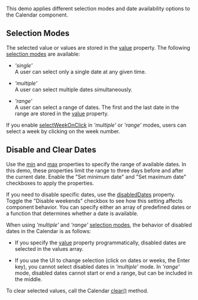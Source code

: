 This demo applies different selection modes and date availability options to the Calendar component.

## Selection Modes

The selected value or values are stored in the [value](/Documentation/ApiReference/UI_Components/dxCalendar/Configuration/#value) property. The following [selection modes](/Documentation/ApiReference/UI_Components/dxCalendar/Configuration/#selectionMode) are available:

- *'single'*    
A user can select only a single date at any given time.

- *'multiple'*     
A user can select multiple dates simultaneously.

- *'range'*      
A user can select a range of dates. The first and the last date in the range are stored in the [value](/Documentation/ApiReference/UI_Components/dxCalendar/Configuration/#value) property.

If you enable [selectWeekOnClick](/Documentation/ApiReference/UI_Components/dxCalendar/Configuration/#selectWeekOnClick) in *'multiple'* or *'range'* modes, users can select a week by clicking on the week number.

## Disable and Clear Dates

Use the [min](/Documentation/ApiReference/UI_Components/dxCalendar/Configuration/#min) and [max](/Documentation/ApiReference/UI_Components/dxCalendar/Configuration/#max) properties to specify the range of available dates. In this demo, these properties limit the range to three days before and after the current date. Enable the "Set minimum date" and "Set maximum date" checkboxes to apply the properties.

If you need to disable specific dates, use the [disabledDates](/Documentation/ApiReference/UI_Components/dxCalendar/Configuration/#disabledDates) property. Toggle the "Disable weekends" checkbox to see how this setting affects component behavior. You can specify either an array of predefined dates or a function that determines whether a date is available.

When using *'multiple'* and *'range'* [selection modes](/Documentation/ApiReference/UI_Components/dxCalendar/Configuration/#selectionMode), the behavior of disabled dates in the Calendar is as follows:

- If you specify the [value](/Documentation/ApiReference/UI_Components/dxCalendar/Configuration/#value) property programmatically, disabled dates are selected in the values array.

- If you use the UI to change selection (click on dates or weeks, the Enter key), you cannot select disabled dates in *'multiple'* mode. In *'range'* mode, disabled dates cannot start or end a range, but can be included in the middle.

To clear selected values, call the Calendar [clear()](/Documentation/ApiReference/UI_Components/dxCalendar/Methods/#clear) method.